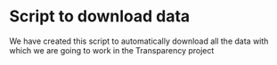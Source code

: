 # Script to download data
We have created this script to automatically download all the data with which we are going to work in the Transparency project
